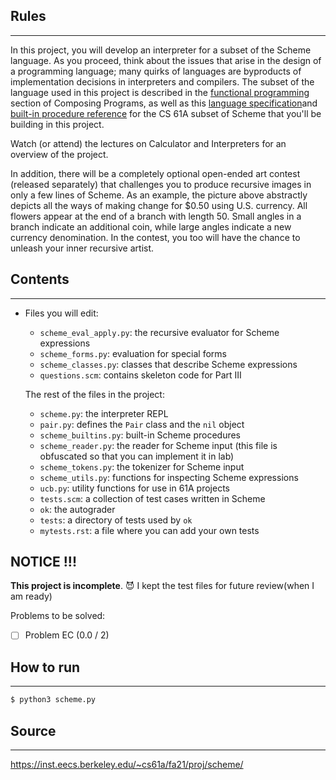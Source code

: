 ## Rules

---

In this project, you will develop an interpreter for a subset of the Scheme language. As you proceed, think about the issues that arise in the design of a programming language; many quirks of languages are byproducts of implementation decisions in interpreters and compilers. The subset of the language used in this project is described in the [functional programming](http://composingprograms.com/pages/32-functional-programming.html) section of Composing Programs, as well as this [language specification](https://inst.eecs.berkeley.edu/~cs61a/fa21/articles/scheme-spec/)and [built-in procedure reference](https://inst.eecs.berkeley.edu/~cs61a/fa21/articles/scheme-builtins/) for the CS 61A subset of Scheme that you'll be building in this project.



Watch (or attend) the lectures on Calculator and Interpreters for an overview of the project.



In addition, there will be a completely optional open-ended art contest (released separately) that challenges you to produce recursive images in only a few lines of Scheme. As an example, the picture above abstractly depicts all the ways of making change for $0.50 using U.S. currency. All flowers appear at the end of a branch with length 50. Small angles in a branch indicate an additional coin, while large angles indicate a new currency denomination. In the contest, you too will have the chance to unleash your inner recursive artist.

## Contents

---

-   Files you will edit:

    -   `scheme_eval_apply.py`: the recursive evaluator for Scheme expressions
    -   `scheme_forms.py`: evaluation for special forms
    -   `scheme_classes.py`: classes that describe Scheme expressions
    -   `questions.scm`: contains skeleton code for Part III

    The rest of the files in the project:

    -   `scheme.py`: the interpreter REPL
    -   `pair.py`: defines the `Pair` class and the `nil` object
    -   `scheme_builtins.py`: built-in Scheme procedures
    -   `scheme_reader.py`: the reader for Scheme input (this file is obfuscated so that you can implement it in lab)
    -   `scheme_tokens.py`: the tokenizer for Scheme input
    -   `scheme_utils.py`: functions for inspecting Scheme expressions
    -   `ucb.py`: utility functions for use in 61A projects
    -   `tests.scm`: a collection of test cases written in Scheme
    -   `ok`: the autograder
    -   `tests`: a directory of tests used by `ok`
    -   `mytests.rst`: a file where you can add your own tests

## NOTICE !!!

**This project is incomplete**. 😈 I kept the test files for future review(when I am ready)

Problems to be solved:

- [ ] Problem EC (0.0 / 2)

## How to run

---

```bash
$ python3 scheme.py
```

## Source

---

https://inst.eecs.berkeley.edu/~cs61a/fa21/proj/scheme/

